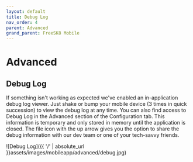 ```yaml
---
layout: default
title: Debug Log
nav_order: 4
parent: Advanced
grand_parent: FreeSK8 Mobile
---
```


# Advanced

## Debug Log

If something isn't working as expected we've enabled an in-application debug log viewer. Just shake or bump your mobile device (3 times in quick succession) to view the debug log at any time. You can also find access to Debug Log in the Advanced section of the Configuration tab. This information is temporary and only stored in memory until the application is closed. The file icon with the up arrow gives you the option to share the debug information with our dev team or one of your tech-savvy friends.

![Debug Log]({{ '/' | absolute_url }}assets/images/mobileapp/advanced/debug.jpg)
